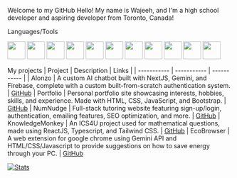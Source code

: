 Welcome to my GitHub
Hello! My name is Wajeeh, and I'm a high school developer and aspiring developer from Toronto, Canada!

Languages/Tools

<code><img height="40" src="https://upload.wikimedia.org/wikipedia/commons/thumb/6/6a/JavaScript-logo.png/600px-JavaScript-logo.png"></code>
<code><img height="40" src="https://upload.wikimedia.org/wikipedia/commons/thumb/4/4c/Typescript_logo_2020.svg/1200px-Typescript_logo_2020.svg.png"></code>
<code><img height="40" src="https://upload.wikimedia.org/wikipedia/commons/thumb/c/c3/Python-logo-notext.svg/115px-Python-logo-notext.svg.png"></code>
<code><img height="40" src="https://upload.wikimedia.org/wikipedia/commons/thumb/6/61/HTML5_logo_and_wordmark.svg/1024px-HTML5_logo_and_wordmark.svg.png"></code>
<code><img height="40" src="https://upload.wikimedia.org/wikipedia/commons/thumb/d/d5/CSS3_logo_and_wordmark.svg/800px-CSS3_logo_and_wordmark.svg.png"></code>
<code><img height="40" src="https://upload.wikimedia.org/wikipedia/commons/thumb/c/cb/Processing_2021_logo.svg/1024px-Processing_2021_logo.svg.png"></code>
<code><img height="40" src="https://upload.wikimedia.org/wikipedia/commons/thumb/1/18/ISO_C%2B%2B_Logo.svg/800px-ISO_C%2B%2B_Logo.svg.png"></code>
<code><img height="40" src="https://pbs.twimg.com/profile_images/690207449471582208/LJ_Gsz28_400x400.png"></code>
<code><img height="40" src="https://cdn.worldvectorlogo.com/logos/jquery-4.svg"></code>
<code><img height="40" src="https://encrypted-tbn0.gstatic.com/images?q=tbn:ANd9GcQcR5U16C8yXgBpl7-Bc7Itjx3_LRl425zINA&s"></code>
<code><img height="40" src="https://avatars.githubusercontent.com/u/10342521?s=280&v=4"></code>

My projects
| Project |	Description	| Links |
| ----------- | ----------- | ----------- |
| Alonzo | A custom AI chatbot built with NextJS, Gemini, and Firebase, complete with a custom built-from-scratch authentication system.	| [GitHub](https://github.com/derekGou/alonzo)
| Portfolio |	Personal portfolio site showcasing interests, hobbies, skills, and experience. Made with HTML, CSS, JavaScript, and Bootstrap. | [GitHub](https://github.com/Mr-W-Squidward/portfoliosite)
| NumNudge | Full-stack tutoring website featuring sign-up/login, authentication, emailing features, SEO optimization, and more.	| [GitHub](https://github.com/Mr-W-Squidward/NumNudge)
| KnowledgeMonkey	| An ICS4U project used for mathematical questions, made using ReactJS, Typescript, and Tailwind CSS. |	[GitHub](https://github.com/Mr-W-Squidward/knowledgemonkey)
| EcoBrowser | A web extension for google chrome using Gemini API and HTML/CSS/Javascript to provide suggestions on how to save energy through your PC.	| [GitHub](https://github.com/Mr-W-Squidward/ecobrowser)

[//]: <> (Thanks to anuraghazra for the stats!)
[![Stats](https://github-readme-stats.vercel.app/api?username=Mr-W-Squidward&layout=compact)](https://github.com/Mr-W-Squidward)
